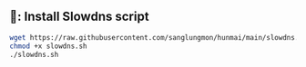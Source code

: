 ## 📖: Install Slowdns script
```bash
wget https://raw.githubusercontent.com/sanglungmon/hunmai/main/slowdns.sh
chmod +x slowdns.sh
./slowdns.sh
```

